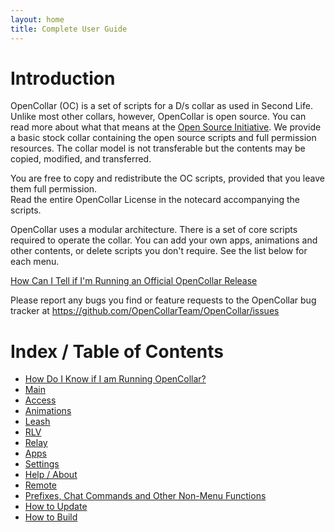 ```yaml
---
layout: home
title: Complete User Guide
---
```

# Introduction

OpenCollar (OC) is a set of scripts for a D/s collar as used in Second Life.
Unlike most other collars, however, OpenCollar is open source.  You can read more about what that means at the [Open Source Initiative](https://opensource.org/osd-annotated).  We provide a basic stock collar containing the open source scripts and full permission resources.  The collar model is not transferable but the contents may be copied, modified, and transferred.

You are free to copy and redistribute the OC scripts, provided that you leave them full permission.  
Read the entire OpenCollar License in the notecard accompanying the scripts.

OpenCollar uses a modular architecture. There is a set of core scripts required to operate the collar.  You can add your own apps, animations and other contents, or delete scripts you don't require.  See the list below for each menu.

[How Can I Tell if I'm Running an Official OpenCollar Release](https://github.com/OpenCollarTeam/opencollarteam.github.io/blob/master/docs/How-Can-I-Tell-if-I'm-Running-an-Official-OpenCollar-Release%3F.md)

Please report any bugs you find or feature requests to the OpenCollar bug tracker at
https://github.com/OpenCollarTeam/OpenCollar/issues 

# Index / Table of Contents

* [How Do I Know if I am Running OpenCollar?](/docs/OpenCollar-Signature)
* [Main](/docs/Main-Menu)
* [Access](/docs/Access)
* [Animations](/docs/Animations) 
* [Leash](/docs/Leash)
* [RLV](/docs/RLV)  
* [Relay](/docs/Relay)
* [Apps](/docs/Apps)
* [Settings](/docs/Settings)
* [Help / About](/docs/Help-About)
* [Remote](/docs/Remote)
* [Prefixes, Chat Commands and Other Non-Menu Functions](/docs/Prefixes,-Chat-Commands-and-Other-Non-Menu-Functions)
* [How to Update](/docs/How-To-Update-Your-OpenCollar)
* [How to Build](/docs/How-to-Build-Your-OpenCollar)
